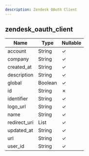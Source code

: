 ```yaml
---
description: Zendesk OAuth Client
---
```

zendesk_oauth_client
--------------------

| **Name**     | **Type**     | **Nullable** |
| ------------ | ------------ | ------------ |
| account      | String       | &check;      |
| company      | String       | &check;      |
| created_at   | String       | &check;      |
| description  | String       | &check;      |
| global       | Boolean      | &check;      |
| id           | String       | &cross;      |
| identifier   | String       | &check;      |
| logo_url     | String       | &check;      |
| name         | String       | &check;      |
| redirect_uri | List<String> | &check;      |
| updated_at   | String       | &check;      |
| url          | String       | &check;      |
| user_id      | String       | &check;      |
